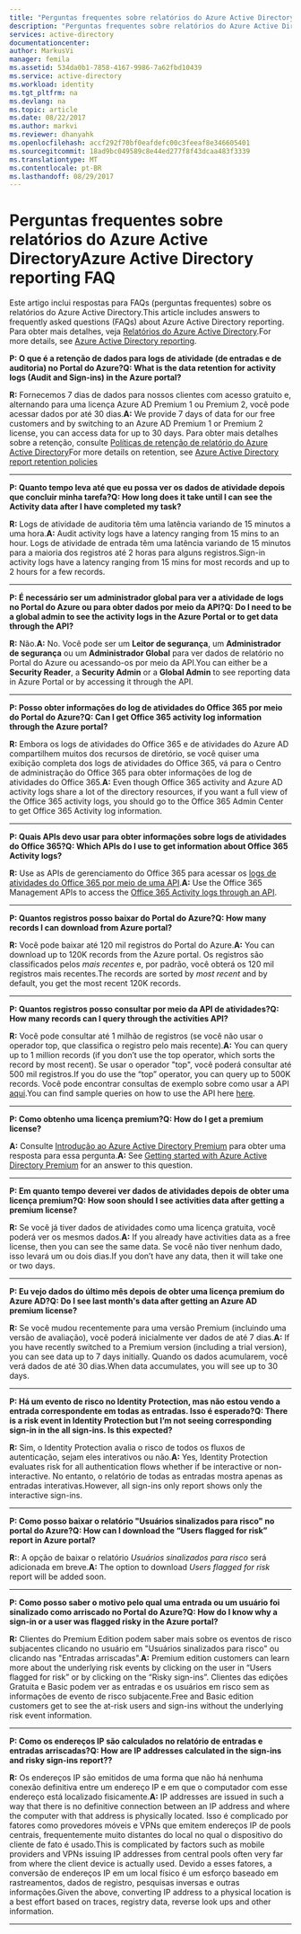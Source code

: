 ```yaml
---
title: "Perguntas frequentes sobre relatórios do Azure Active Directory | Microsoft Docs"
description: "Perguntas frequentes sobre relatórios do Azure Active Directory."
services: active-directory
documentationcenter: 
author: MarkusVi
manager: femila
ms.assetid: 534da0b1-7858-4167-9986-7a62fbd10439
ms.service: active-directory
ms.workload: identity
ms.tgt_pltfrm: na
ms.devlang: na
ms.topic: article
ms.date: 08/22/2017
ms.author: markvi
ms.reviewer: dhanyahk
ms.openlocfilehash: accf292f70bf0eafdefc00c3feeaf8e346605401
ms.sourcegitcommit: 18ad9bc049589c8e44ed277f8f43dcaa483f3339
ms.translationtype: MT
ms.contentlocale: pt-BR
ms.lasthandoff: 08/29/2017
---
```

# <a name="azure-active-directory-reporting-faq"></a><span data-ttu-id="7edc5-103">Perguntas frequentes sobre relatórios do Azure Active Directory</span><span class="sxs-lookup"><span data-stu-id="7edc5-103">Azure Active Directory reporting FAQ</span></span>

<span data-ttu-id="7edc5-104">Este artigo inclui respostas para FAQs (perguntas frequentes) sobre os relatórios do Azure Active Directory.</span><span class="sxs-lookup"><span data-stu-id="7edc5-104">This article includes answers to frequently asked questions (FAQs) about Azure Active Directory reporting.</span></span>  
<span data-ttu-id="7edc5-105">Para obter mais detalhes, veja [Relatórios do Azure Active Directory](active-directory-reporting-azure-portal.md).</span><span class="sxs-lookup"><span data-stu-id="7edc5-105">For more details, see [Azure Active Directory reporting](active-directory-reporting-azure-portal.md).</span></span> 

<span data-ttu-id="7edc5-106">**P: O que é a retenção de dados para logs de atividade (de entradas e de auditoria) no Portal do Azure?**</span><span class="sxs-lookup"><span data-stu-id="7edc5-106">**Q: What is the data retention for activity logs (Audit and Sign-ins) in the Azure portal?**</span></span> 

<span data-ttu-id="7edc5-107">**R:** Fornecemos 7 dias de dados para nossos clientes com acesso gratuito e, alternando para uma licença Azure AD Premium 1 ou Premium 2, você pode acessar dados por até 30 dias.</span><span class="sxs-lookup"><span data-stu-id="7edc5-107">**A:** We provide 7 days of data for our free customers and by switching to an Azure AD Premium 1 or Premium 2 license, you can access data for up to 30 days.</span></span> <span data-ttu-id="7edc5-108">Para obter mais detalhes sobre a retenção, consulte [Políticas de retenção de relatório do Azure Active Directory](active-directory-reporting-retention.md)</span><span class="sxs-lookup"><span data-stu-id="7edc5-108">For more details on retention, see [Azure Active Directory report retention policies](active-directory-reporting-retention.md)</span></span>

--- 

<span data-ttu-id="7edc5-109">**P: Quanto tempo leva até que eu possa ver os dados de atividade depois que concluir minha tarefa?**</span><span class="sxs-lookup"><span data-stu-id="7edc5-109">**Q: How long does it take until I can see the Activity data after I have completed my task?**</span></span>

<span data-ttu-id="7edc5-110">**R:** Logs de atividade de auditoria têm uma latência variando de 15 minutos a uma hora.</span><span class="sxs-lookup"><span data-stu-id="7edc5-110">**A:** Audit activity logs have a latency ranging from 15 mins to an hour.</span></span> <span data-ttu-id="7edc5-111">Logs de atividade de entrada têm uma latência variando de 15 minutos para a maioria dos registros até 2 horas para alguns registros.</span><span class="sxs-lookup"><span data-stu-id="7edc5-111">Sign-in activity logs have a latency ranging from 15 mins for most records and up to 2 hours for a few records.</span></span>

---

<span data-ttu-id="7edc5-112">**P: É necessário ser um administrador global para ver a atividade de logs no Portal do Azure ou para obter dados por meio da API?**</span><span class="sxs-lookup"><span data-stu-id="7edc5-112">**Q: Do I need to be a global admin to see the activity logs in the Azure Portal or to get data through the API?**</span></span>

<span data-ttu-id="7edc5-113">**R:** Não.</span><span class="sxs-lookup"><span data-stu-id="7edc5-113">**A:** No.</span></span> <span data-ttu-id="7edc5-114">Você pode ser um **Leitor de segurança**, um **Administrador de segurança** ou um **Administrador Global** para ver dados de relatório no Portal do Azure ou acessando-os por meio da API.</span><span class="sxs-lookup"><span data-stu-id="7edc5-114">You can either be a **Security Reader**, a **Security Admin** or a **Global Admin** to see reporting data in Azure Portal or by accessing it through the API.</span></span>

---

<span data-ttu-id="7edc5-115">**P: Posso obter informações do log de atividades do Office 365 por meio do Portal do Azure?**</span><span class="sxs-lookup"><span data-stu-id="7edc5-115">**Q: Can I get Office 365 activity log information through the Azure portal?**</span></span>

<span data-ttu-id="7edc5-116">**R:** Embora os logs de atividades do Office 365 e de atividades do Azure AD compartilhem muitos dos recursos de diretório, se você quiser uma exibição completa dos logs de atividades do Office 365, vá para o Centro de administração do Office 365 para obter informações de log de atividades do Office 365.</span><span class="sxs-lookup"><span data-stu-id="7edc5-116">**A:** Even though Office 365 activity and Azure AD activity logs share a lot of the directory resources, if you want a full view of the Office 365 activity logs, you should go to the Office 365 Admin Center to get Office 365 Activity log information.</span></span>

---


<span data-ttu-id="7edc5-117">**P: Quais APIs devo usar para obter informações sobre logs de atividades do Office 365?**</span><span class="sxs-lookup"><span data-stu-id="7edc5-117">**Q: Which APIs do I use to get information about Office 365 Activity logs?**</span></span>

<span data-ttu-id="7edc5-118">**R:** Use as APIs de gerenciamento do Office 365 para acessar os [logs de atividades do Office 365 por meio de uma API](https://msdn.microsoft.com/office-365/office-365-managment-apis-overview).</span><span class="sxs-lookup"><span data-stu-id="7edc5-118">**A:** Use the Office 365 Management APIs to access the [Office 365 Activity logs through an API](https://msdn.microsoft.com/office-365/office-365-managment-apis-overview).</span></span>

---

<span data-ttu-id="7edc5-119">**P: Quantos registros posso baixar do Portal do Azure?**</span><span class="sxs-lookup"><span data-stu-id="7edc5-119">**Q: How many records I can download from Azure portal?**</span></span>

<span data-ttu-id="7edc5-120">**R:** Você pode baixar até 120 mil registros do Portal do Azure.</span><span class="sxs-lookup"><span data-stu-id="7edc5-120">**A:** You can download up to 120K records from the Azure portal.</span></span> <span data-ttu-id="7edc5-121">Os registros são classificados pelos *mais recentes* e, por padrão, você obterá os 120 mil registros mais recentes.</span><span class="sxs-lookup"><span data-stu-id="7edc5-121">The records are sorted by *most recent* and by default, you get the most recent 120K records.</span></span> 

---

<span data-ttu-id="7edc5-122">**P: Quantos registros posso consultar por meio da API de atividades?**</span><span class="sxs-lookup"><span data-stu-id="7edc5-122">**Q: How many records can I query through the activities API?**</span></span>

<span data-ttu-id="7edc5-123">**R:** Você pode consultar até 1 milhão de registros (se você não usar o operador top, que classifica o registro pelo mais recente).</span><span class="sxs-lookup"><span data-stu-id="7edc5-123">**A:** You can query up to 1 million records (if you don’t use the top operator, which sorts the record by most recent).</span></span> <span data-ttu-id="7edc5-124">Se usar o operador "top", você poderá consultar até 500 mil registros.</span><span class="sxs-lookup"><span data-stu-id="7edc5-124">If you do use the “top” operator, you can query up to 500K records.</span></span> <span data-ttu-id="7edc5-125">Você pode encontrar consultas de exemplo sobre como usar a API [aqui](active-directory-reporting-api-getting-started.md).</span><span class="sxs-lookup"><span data-stu-id="7edc5-125">You can find sample queries on how to use the API here [here](active-directory-reporting-api-getting-started.md).</span></span>

---

<span data-ttu-id="7edc5-126">**P: Como obtenho uma licença premium?**</span><span class="sxs-lookup"><span data-stu-id="7edc5-126">**Q: How do I get a premium license?**</span></span>

<span data-ttu-id="7edc5-127">**A:** Consulte [Introdução ao Azure Active Directory Premium](active-directory-get-started-premium.md) para obter uma resposta para essa pergunta.</span><span class="sxs-lookup"><span data-stu-id="7edc5-127">**A:** See [Getting started with Azure Active Directory Premium](active-directory-get-started-premium.md) for an answer to this question.</span></span>

---

<span data-ttu-id="7edc5-128">**P: Em quanto tempo deverei ver dados de atividades depois de obter uma licença premium?**</span><span class="sxs-lookup"><span data-stu-id="7edc5-128">**Q: How soon should I see activities data after getting a premium license?**</span></span>

<span data-ttu-id="7edc5-129">**R:** Se você já tiver dados de atividades como uma licença gratuita, você poderá ver os mesmos dados.</span><span class="sxs-lookup"><span data-stu-id="7edc5-129">**A:** If you already have activities data as a free license, then you can see the same data.</span></span> <span data-ttu-id="7edc5-130">Se você não tiver nenhum dado, isso levará um ou dois dias.</span><span class="sxs-lookup"><span data-stu-id="7edc5-130">If you don’t have any data, then it will take one or two days.</span></span>

---

<span data-ttu-id="7edc5-131">**P: Eu vejo dados do último mês depois de obter uma licença premium do Azure AD?**</span><span class="sxs-lookup"><span data-stu-id="7edc5-131">**Q: Do I see last month's data after getting an Azure AD premium license?**</span></span>

<span data-ttu-id="7edc5-132">**R:** Se você mudou recentemente para uma versão Premium (incluindo uma versão de avaliação), você poderá inicialmente ver dados de até 7 dias.</span><span class="sxs-lookup"><span data-stu-id="7edc5-132">**A:** If you have recently switched to a Premium version (including a trial version), you can see data up to 7 days initially.</span></span> <span data-ttu-id="7edc5-133">Quando os dados acumularem, você verá dados de até 30 dias.</span><span class="sxs-lookup"><span data-stu-id="7edc5-133">When data accumulates, you will see up to 30 days.</span></span>

---

<span data-ttu-id="7edc5-134">**P: Há um evento de risco no Identity Protection, mas não estou vendo a entrada correspondente em todas as entradas. Isso é esperado?**</span><span class="sxs-lookup"><span data-stu-id="7edc5-134">**Q: There is a risk event in Identity Protection but I’m not seeing corresponding sign-in in the all sign-ins. Is this expected?**</span></span>

<span data-ttu-id="7edc5-135">**R:** Sim, o Identity Protection avalia o risco de todos os fluxos de autenticação, sejam eles interativos ou não.</span><span class="sxs-lookup"><span data-stu-id="7edc5-135">**A:** Yes, Identity Protection evaluates risk for all authentication flows whether if be interactive or non-interactive.</span></span> <span data-ttu-id="7edc5-136">No entanto, o relatório de todas as entradas mostra apenas as entradas interativas.</span><span class="sxs-lookup"><span data-stu-id="7edc5-136">However, all sign-ins only report shows only the interactive sign-ins.</span></span>

---

<span data-ttu-id="7edc5-137">**P: Como posso baixar o relatório "Usuários sinalizados para risco" no portal do Azure?**</span><span class="sxs-lookup"><span data-stu-id="7edc5-137">**Q: How can I download the “Users flagged for risk” report in Azure portal?**</span></span>

<span data-ttu-id="7edc5-138">**R:**: A opção de baixar o relatório *Usuários sinalizados para risco* será adicionada em breve.</span><span class="sxs-lookup"><span data-stu-id="7edc5-138">**A:** The option to download *Users flagged for risk* report will be added soon.</span></span>

---

<span data-ttu-id="7edc5-139">**P: Como posso saber o motivo pelo qual uma entrada ou um usuário foi sinalizado como arriscado no Portal do Azure?**</span><span class="sxs-lookup"><span data-stu-id="7edc5-139">**Q: How do I know why a sign-in or a user was flagged risky in the Azure portal?**</span></span>

<span data-ttu-id="7edc5-140">**R:** Clientes do Premium Edition podem saber mais sobre os eventos de risco subjacentes clicando no usuário em "Usuários sinalizados para risco" ou clicando nas "Entradas arriscadas".</span><span class="sxs-lookup"><span data-stu-id="7edc5-140">**A:** Premium edition customers can learn more about the underlying risk events by clicking on the user in “Users flagged for risk” or by clicking on the “Risky sign-ins”.</span></span> <span data-ttu-id="7edc5-141">Clientes das edições Gratuita e Basic podem ver as entradas e os usuários em risco sem as informações de evento de risco subjacente.</span><span class="sxs-lookup"><span data-stu-id="7edc5-141">Free and Basic edition customers get to see the at-risk users and sign-ins without the underlying risk event information.</span></span>

---

<span data-ttu-id="7edc5-142">**P: Como os endereços IP são calculados no relatório de entradas e entradas arriscadas?**</span><span class="sxs-lookup"><span data-stu-id="7edc5-142">**Q: How are IP addresses calculated in the sign-ins and risky sign-ins report??**</span></span>

<span data-ttu-id="7edc5-143">**R:** Os endereços IP são emitidos de uma forma que não há nenhuma conexão definitiva entre um endereço IP e em que o computador com esse endereço está localizado fisicamente.</span><span class="sxs-lookup"><span data-stu-id="7edc5-143">**A:** IP addresses are issued in such a way that there is no definitive connection between an IP address and where the computer with that address is physically located.</span></span> <span data-ttu-id="7edc5-144">Isso é complicado por fatores como provedores móveis e VPNs que emitem endereços IP de pools centrais, frequentemente muito distantes do local no qual o dispositivo do cliente de fato é usado.</span><span class="sxs-lookup"><span data-stu-id="7edc5-144">This is complicated by factors such as mobile providers and VPNs issuing IP addresses from central pools often very far from where the client device is actually used.</span></span> <span data-ttu-id="7edc5-145">Devido a esses fatores, a conversão de endereços IP em um local físico é um esforço baseado em rastreamentos, dados de registro, pesquisas inversas e outras informações.</span><span class="sxs-lookup"><span data-stu-id="7edc5-145">Given the above, converting IP address to a physical location is a best effort based on traces, registry data, reverse look ups and other information.</span></span> 

---
